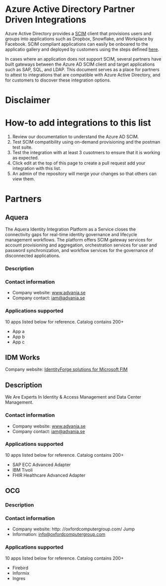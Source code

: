 # Azure Active Directory Partner Driven Integrations

Azure Active Directory provides a [SCIM](https://aka.ms/scimoverview) client that provisions users and groups into applications such as Dropbox, Snowflake, and Workplace by Facebook. SCIM compliant applications can easily be onboared to the applicatio gallery and deployed by customers using the steps defined [here](https://docs.microsoft.com/azure/active-directory/azuread-dev/howto-app-gallery-listing). 

In cases where an application does not support SCIM, several partners have built gateways between the Azure AD SCIM client and target applications such as SAP, SQL, and LDAP. This document serves as a place for partners to attest to integrations that are compatible with Azure Active Directory, and for customers to discover these integration options.  

# Disclaimer
<Legal text>
  
# How-to add integrations to this list

1. Review our documentation to understand the Azure AD SCIM.
2. Test SCIM compatibility using on-demand provisioning and the postman test suite.
3. Test the integration with at least 3 cusotmers to ensure that it is working as expected.
4. Click edit at the top of this page to create a pull request add your integration with this list.
5. An admin of the repository will merge your changes so that others can view them.

# Partners
## Aquera
The Aquera Identity Integration Platform as a Service closes the connectivity gaps for real-time identity governance and lifecycle management workflows. The platform offers SCIM gateway services for account provisioning and aggregation, orchestration services for user and password synchronization, and workflow services for the governance of disconnected applications.
### Description
### Contact information
* Company website: www.advania.se
* Company contact: iam@advania.se

### Applications supported
10 apps listed below for reference. Catalog contains 200+ 
* App a 
* App b
* App c

## IDM Works
Company website: [IdentityForge solutions for Microsoft FIM](http://identityforge.com/index.php/solutions/iamsolutions/solutions-for-fim-2010)

## Description
We Are Experts In Identity & Access Management and Data Center Management.

### Contact information
* Company website: www.advania.se
* Company contact: iam@advania.se

### Applications supported
10 apps listed below for reference. Catalog contains 200+ 
* SAP ECC Advanced Adapter
* IBM Tivoli
* FHIR Healthcare Advanced Adapter


## OCG
### Description
### Contact information
* Company website: http: //oxfordcomputergroup.com/ Jump
* Information: info@oxfordcomputergroup.com

### Applications supported
10 apps listed below for reference. Catalog contains 200+ 
* Firebird 
* Informix
* Ingres 

